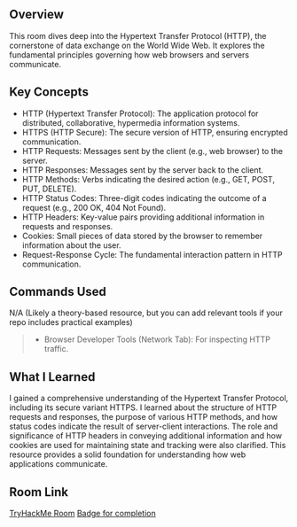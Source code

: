 ## Overview
This room dives deep into the Hypertext Transfer Protocol (HTTP), the cornerstone of data exchange on the World Wide Web. It explores the fundamental principles governing how web browsers and servers communicate.

## Key Concepts
- HTTP (Hypertext Transfer Protocol): The application protocol for distributed, collaborative, hypermedia information systems.
- HTTPS (HTTP Secure): The secure version of HTTP, ensuring encrypted communication.
- HTTP Requests: Messages sent by the client (e.g., web browser) to the server.
- HTTP Responses: Messages sent by the server back to the client.
- HTTP Methods: Verbs indicating the desired action (e.g., GET, POST, PUT, DELETE).
- HTTP Status Codes: Three-digit codes indicating the outcome of a request (e.g., 200 OK, 404 Not Found).
- HTTP Headers: Key-value pairs providing additional information in requests and responses.
- Cookies: Small pieces of data stored by the browser to remember information about the user.
- Request-Response Cycle: The fundamental interaction pattern in HTTP communication.

## Commands Used
N/A (Likely a theory-based resource, but you can add relevant tools if your repo includes practical examples)
> - Browser Developer Tools (Network Tab): For inspecting HTTP traffic.

## What I Learned
I gained a comprehensive understanding of the Hypertext Transfer Protocol, including its secure variant HTTPS. I learned about the structure of HTTP requests and responses, the purpose of various HTTP methods, and how status codes indicate the result of server-client interactions. The role and significance of HTTP headers in conveying additional information and how cookies are used for maintaining state and tracking were also clarified. This resource provides a solid foundation for understanding how web applications communicate.

## Room Link
[TryHackMe Room](https://tryhackme.com/room/httpindetail)
[Badge for completion](https://tryhackme.com/franz.cabigas/badges/web-fund)
